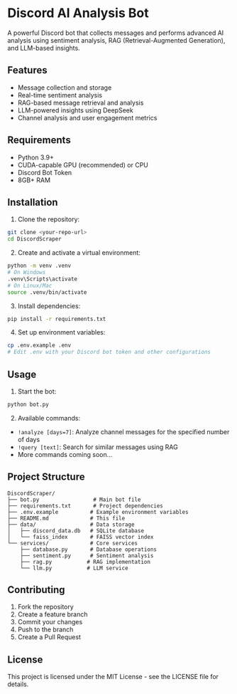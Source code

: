 # Discord AI Analysis Bot

A powerful Discord bot that collects messages and performs advanced AI analysis using sentiment analysis, RAG (Retrieval-Augmented Generation), and LLM-based insights.

## Features

- Message collection and storage
- Real-time sentiment analysis
- RAG-based message retrieval and analysis
- LLM-powered insights using DeepSeek
- Channel analysis and user engagement metrics

## Requirements

- Python 3.9+
- CUDA-capable GPU (recommended) or CPU
- Discord Bot Token
- 8GB+ RAM

## Installation

1. Clone the repository:
```bash
git clone <your-repo-url>
cd DiscordScraper
```

2. Create and activate a virtual environment:
```bash
python -m venv .venv
# On Windows
.venv\Scripts\activate
# On Linux/Mac
source .venv/bin/activate
```

3. Install dependencies:
```bash
pip install -r requirements.txt
```

4. Set up environment variables:
```bash
cp .env.example .env
# Edit .env with your Discord bot token and other configurations
```

## Usage

1. Start the bot:
```bash
python bot.py
```

2. Available commands:
- `!analyze [days=7]`: Analyze channel messages for the specified number of days
- `!query [text]`: Search for similar messages using RAG
- More commands coming soon...

## Project Structure

```
DiscordScraper/
├── bot.py                 # Main bot file
├── requirements.txt       # Project dependencies
├── .env.example          # Example environment variables
├── README.md             # This file
├── data/                 # Data storage
│   ├── discord_data.db   # SQLite database
│   └── faiss_index       # FAISS vector index
└── services/             # Core services
    ├── database.py       # Database operations
    ├── sentiment.py      # Sentiment analysis
    ├── rag.py           # RAG implementation
    └── llm.py           # LLM service
```

## Contributing

1. Fork the repository
2. Create a feature branch
3. Commit your changes
4. Push to the branch
5. Create a Pull Request

## License

This project is licensed under the MIT License - see the LICENSE file for details. 